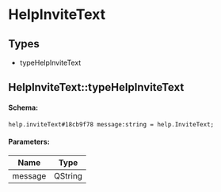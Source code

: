 # HelpInviteText

## Types

* typeHelpInviteText

## HelpInviteText::typeHelpInviteText

#### Schema:

`help.inviteText#18cb9f78 message:string = help.InviteText;`

#### Parameters:

|Name|Type|
|----|----|
|message|QString|

